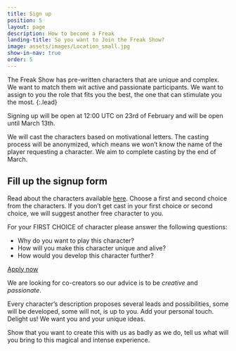 ```yaml
---
title: Sign up
position: 5
layout: page
description: How to become a Freak
landing-title: So you want to Join the Freak Show?
image: assets/images/Location_small.jpg
show-in-nav: true
order: 5
---
```


The Freak Show has pre-written characters that are unique and complex. We want to match them wit active and passionate participants. We want to assign to you the role that fits you the best, the one that can stimulate you the most.
{:.lead}

Signing up will be open at 12:00 UTC on 23rd of February and will be open until March 13th.

We will cast the characters based on motivational letters. The casting process will be anonymized, which means we won’t know the name of the player requesting a character. We aim to complete casting by the end of March.

## Fill up the signup form

<div class="row">

<div class="6u 12u$(small)" markdown="1">

Read about the characters available <a href="/characters.html">here</a>. Choose a first and second choice from the characters. If you don’t get cast in your first choice or second choice, we will suggest another free character to you.

For your FIRST CHOICE of character please answer the following questions:

- Why do you want to play this character?
- How will you make this character unique and alive?
- How would you develop this character further?

<a href="https://goo.gl/forms/mObwTqPF1eoIPVs92" target="_blank" class="button primary next">Apply now</a>


</div>
<div class="6u 12u$(small)">
<div class="box"  markdown="1">

We are looking for co-creators so our advice is to be _creative_ and _passionate_.

Every character’s description proposes several leads and possibilities, some will be developed, some will not, is up to you.
Add your personal touch. Delight us! We want you and your unique ideas.

Show that you want to create this with us as badly as we do, tell us what will you bring to this magical and intense experience.

</div>
</div>
</div>
